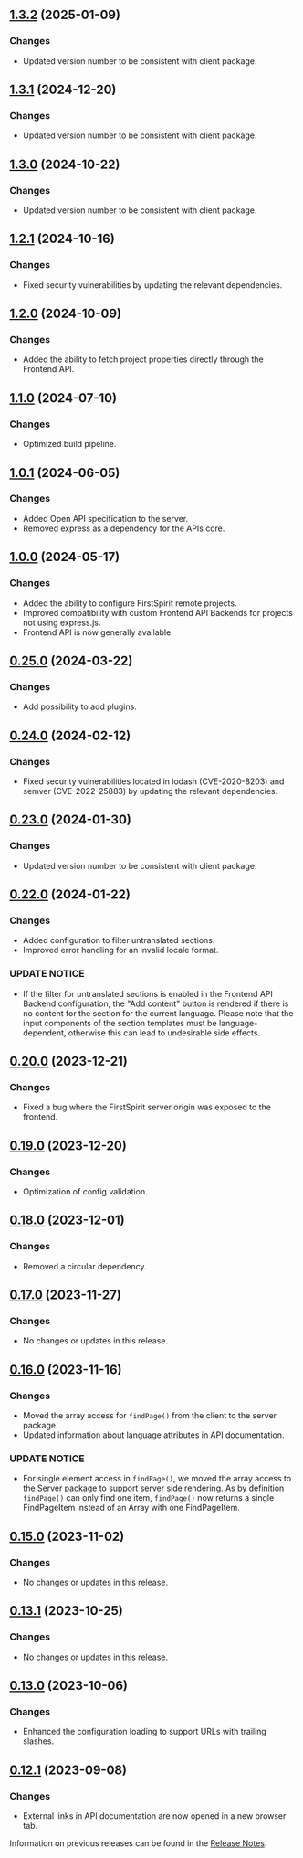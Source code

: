 ## [1.3.2](https://github.com/e-Spirit/fcecom-frontend-api-server/compare/v1.3.1...v1.3.2) (2025-01-09)

### Changes
* Updated version number to be consistent with client package.

## [1.3.1](https://github.com/e-Spirit/fcecom-frontend-api-server/compare/v1.3.0...v1.3.1) (2024-12-20)

### Changes
* Updated version number to be consistent with client package.

## [1.3.0](https://github.com/e-Spirit/fcecom-frontend-api-server/compare/v1.2.1...v1.3.0) (2024-10-22)

### Changes
* Updated version number to be consistent with client package.

## [1.2.1](https://github.com/e-Spirit/fcecom-frontend-api-server/compare/v1.2.0...v1.2.1) (2024-10-16)

### Changes
* Fixed security vulnerabilities by updating the relevant dependencies.

## [1.2.0](https://github.com/e-Spirit/fcecom-frontend-api-server/compare/v1.1.0...v1.2.0) (2024-10-09)

### Changes
* Added the ability to fetch project properties directly through the Frontend API.

## [1.1.0](https://github.com/e-Spirit/fcecom-frontend-api-server/compare/v1.0.1...v1.1.0) (2024-07-10)

### Changes
* Optimized build pipeline.

## [1.0.1](https://github.com/e-Spirit/fcecom-frontend-api-server/compare/v1.0.0...v1.0.1) (2024-06-05)

### Changes
* Added Open API specification to the server.
* Removed express as a dependency for the APIs core.

## [1.0.0](https://github.com/e-Spirit/fcecom-frontend-api-server/compare/v0.25.0...v1.0.0) (2024-05-17)

### Changes
* Added the ability to configure FirstSpirit remote projects.
* Improved compatibility with custom Frontend API Backends for projects not using express.js.
* Frontend API is now generally available.

## [0.25.0](https://github.com/e-Spirit/fcecom-frontend-api-server/compare/v0.24.0...v0.25.0) (2024-03-22)

### Changes
* Add possibility to add plugins.

## [0.24.0](https://github.com/e-Spirit/fcecom-frontend-api-server/compare/v0.23.0...v0.24.0) (2024-02-12)

### Changes
* Fixed security vulnerabilities located in lodash (CVE-2020-8203) and semver (CVE-2022-25883) by updating the relevant dependencies.

## [0.23.0](https://github.com/e-Spirit/fcecom-frontend-api-server/compare/v0.22.0...v0.23.0) (2024-01-30)

### Changes
* Updated version number to be consistent with client package.

## [0.22.0](https://github.com/e-Spirit/fcecom-frontend-api-server/compare/v0.20.0...v0.22.0) (2024-01-22)

### Changes
* Added configuration to filter untranslated sections.
* Improved error handling for an invalid locale format.

### UPDATE NOTICE
* If the filter for untranslated sections is enabled in the Frontend API Backend configuration, the "Add content" button is rendered if there is no content for the section for the current language. Please note that the input components of the section templates must be language-dependent, otherwise this can lead to undesirable side effects.

## [0.20.0](https://github.com/e-Spirit/fcecom-frontend-api-server/compare/v0.19.0...v0.20.0) (2023-12-21)

### Changes
* Fixed a bug where the FirstSpirit server origin was exposed to the frontend.

## [0.19.0](https://github.com/e-Spirit/fcecom-frontend-api-server/compare/v0.18.0...v0.19.0) (2023-12-20)

### Changes
* Optimization of config validation.

## [0.18.0](https://github.com/e-Spirit/fcecom-frontend-api-server/compare/v0.17.0...v0.18.0) (2023-12-01)

### Changes
* Removed a circular dependency.

## [0.17.0](https://github.com/e-Spirit/fcecom-frontend-api-server/compare/v0.16.0...v0.17.0) (2023-11-27)

### Changes
* No changes or updates in this release.

## [0.16.0](https://github.com/e-Spirit/fcecom-frontend-api-server/compare/v0.15.0...v0.16.0) (2023-11-16)

### Changes
* Moved the array access for `findPage()` from the client to the server package.
* Updated information about language attributes in API documentation.

### UPDATE NOTICE
* For single element access in `findPage()`, we moved the array access to the Server package to support server side rendering. As by definition `findPage()` can only find one item, `findPage()` now returns a single FindPageItem instead of an Array with one FindPageItem.

## [0.15.0](https://github.com/e-Spirit/fcecom-frontend-api-server/compare/v0.13.1...v0.15.0) (2023-11-02)

### Changes
* No changes or updates in this release.

## [0.13.1](https://github.com/e-Spirit/fcecom-frontend-api-server/compare/v0.13.0...v0.13.1) (2023-10-25)

### Changes
* No changes or updates in this release.

## [0.13.0](https://github.com/e-Spirit/fcecom-frontend-api-server/compare/v0.12.1...v0.13.0) (2023-10-06)

### Changes
* Enhanced the configuration loading to support URLs with trailing slashes.

## [0.12.1](https://github.com/e-Spirit/fcecom-frontend-api-server/compare/v0.12.0...v0.12.1) (2023-09-08)

### Changes
* External links in API documentation are now opened in a new browser tab.


Information on previous releases can be found in the [Release Notes](https://docs.e-spirit.com/ecom/fsconnect-com/FirstSpirit_Connect_for_Commerce_Releasenotes_EN.html).
